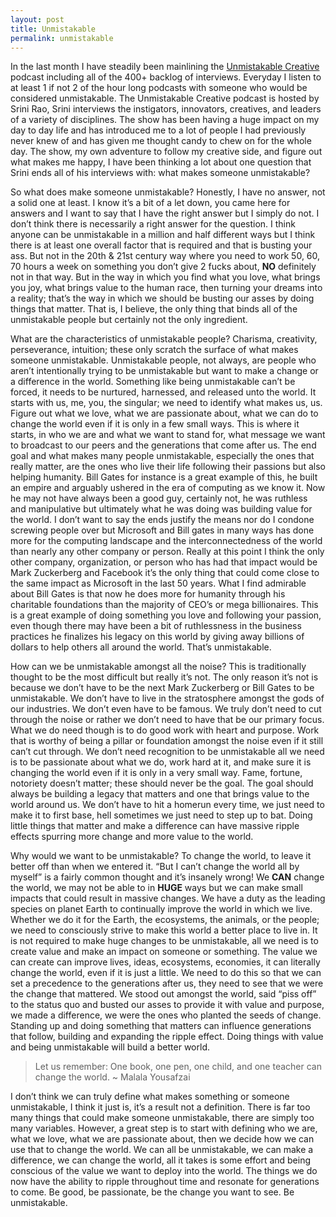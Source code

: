 ```yaml
---
layout: post
title: Unmistakable
permalink: unmistakable
---
```




In the last month I have steadily been mainlining the [Unmistakable Creative](http://unmistakablecreative.com/) podcast including all of the 400+ backlog of interviews. Everyday I listen to at least 1 if not 2 of the hour long podcasts with someone who would be considered unmistakable. The Unmistakable Creative podcast is hosted by Srini Rao, Srini interviews the instigators, innovators, creatives, and leaders of a variety of disciplines. The show has been having a huge impact on my day to day life and has introduced me to a lot of people I had previously never knew of and has given me thought candy to chew on for the whole day. The show, my own adventure to follow my creative side, and figure out what makes me happy, I have been thinking a lot about one question that Srini ends all of his interviews with: what makes someone unmistakable?

So what does make someone unmistakable? Honestly, I have no answer, not a solid one at least. I know it’s a bit of a let down, you came here for answers and I want to say that I have the right answer but I simply do not. I don’t think there is necessarily a right answer for the question. I think anyone can be unmistakable in a million and half different ways but I think there is at least one overall factor that is required and that is busting your ass. But not in the 20th & 21st century way where you need to work 50, 60, 70 hours a week on something you don’t give 2 fucks about, **NO** definitely not in that way. But in the way in which you find what you love, what brings you joy, what brings value to the human race, then turning your dreams into a reality; that’s the way in which we should be busting our asses by doing things that matter. That is, I believe, the only thing that binds all of the unmistakable people but certainly not the only ingredient.

What are the characteristics of unmistakable people? Charisma, creativity, perseverance, intuition; these only scratch the surface of what makes someone unmistakable. Unmistakable people, not always, are people who aren’t intentionally trying to be unmistakable but want to make a change or a difference in the world. Something like being unmistakable can’t be forced, it needs to be nurtured, harnessed, and released unto the world. It starts with us, me, you, the singular; we need to identify what makes us, us. Figure out what we love, what we are passionate about, what we can do to change the world even if it is only in a few small ways. This is where it starts, in who we are and what we want to stand for, what message we want to broadcast to our peers and the generations that come after us. The end goal and what makes many people unmistakable, especially the ones that really matter, are the ones who live their life following their passions but also helping humanity. Bill Gates for instance is a great example of this, he built an empire and arguably ushered in the era of computing as we know it. Now he may not have always been a good guy, certainly not, he was ruthless and manipulative but ultimately what he was doing was building value for the world. I don’t want to say the ends justify the means nor do I condone screwing people over but Microsoft and Bill gates in many ways has done more for the computing landscape and the interconnectedness of the world than nearly any other company or person. Really at this point I think the only other company, organization, or person who has had that impact would be Mark Zuckerberg and Facebook it’s the only thing that could come close to the same impact as Microsoft in the last 50 years. What I find admirable about Bill Gates is that now he does more for humanity through his charitable foundations than the majority of CEO’s or mega billionaires. This is a great example of doing something you love and following your passion, even though there may have been a bit of ruthlessness in the business practices he finalizes his legacy on this world by giving away billions of dollars to help others all around the world. That’s unmistakable.

How can we be unmistakable amongst all the noise? This is traditionally thought to be the most difficult but really it’s not. The only reason it’s not is because we don’t have to be the next Mark Zuckerberg or Bill Gates to be unmistakable. We don’t have to live in the stratosphere amongst the gods of our industries. We don’t even have to be famous. We truly don’t need to cut through the noise or rather we don’t need to have that be our primary focus. What we do need though is to do good work with heart and purpose. Work that is worthy of being a pillar or foundation amongst the noise even if it still can’t cut through. We don’t need recognition to be unmistakable all we need is to be passionate about what we do, work hard at it, and make sure it is changing the world even if it is only in a very small way. Fame, fortune, notoriety doesn’t matter; these should never be the goal. The goal should always be building a legacy that matters and one that brings value to the world around us. We don’t have to hit a homerun every time, we just need to make it to first base, hell sometimes we just need to step up to bat. Doing little things that matter and make a difference can have massive ripple effects spurring more change and more value to the world.

Why would we want to be unmistakable? To change the world, to leave it better off than when we entered it. “But I can’t change the world all by myself” is a fairly common thought and it’s insanely wrong! We **CAN** change the world, we may not be able to in **HUGE** ways but we can make small impacts that could result in massive changes. We have a duty as the leading species on planet Earth to continually improve the world in which we live. Whether we do it for the Earth, the ecosystems, the animals, or the people; we need to consciously strive to make this world a better place to live in. It is not required to make huge changes to be unmistakable, all we need is to create value and make an impact on someone or something. The value we can create can improve lives, ideas, ecosystems, economies, it can literally change the world, even if it is just a little. We need to do this so that we can set a precedence to the generations after us, they need to see that we were the change that mattered. We stood out amongst the world, said “piss off” to the status quo and busted our asses to provide it with value and purpose, we made a difference, we were the ones who planted the seeds of change. Standing up and doing something that matters can influence generations that follow, building and expanding the ripple effect. Doing things with value and being unmistakable will build a better world.

> Let us remember: One book, one pen, one child, and one teacher can change the world.
> ~ Malala Yousafzai

I don’t think we can truly define what makes something or someone unmistakable, I think it just is, it’s a result not a definition. There is far too many things that could make someone unmistakable, there are simply too many variables. However, a great step is to start with defining who we are, what we love, what we are passionate about, then we decide how we can use that to change the world. We can all be unmistakable, we can make a difference, we can change the world, all it takes is some effort and being conscious of the value we want to deploy into the world. The things we do now have the ability to ripple throughout time and resonate for generations to come. Be good, be passionate, be the change you want to see. Be unmistakable.
